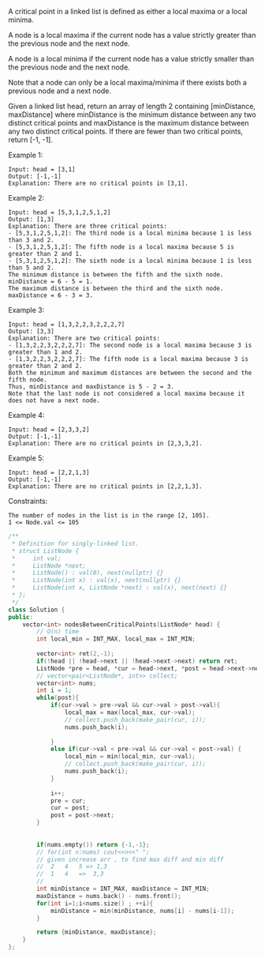 
A critical point in a linked list is defined as either a local maxima or a local minima.

A node is a local maxima if the current node has a value strictly greater than the previous node and the next node.

A node is a local minima if the current node has a value strictly smaller than the previous node and the next node.

Note that a node can only be a local maxima/minima if there exists both a previous node and a next node.

Given a linked list head, return an array of length 2 containing [minDistance, maxDistance] where minDistance is the minimum distance between any two distinct critical points and maxDistance is the maximum distance between any two distinct critical points. If there are fewer than two critical points, return [-1, -1].


Example 1:
```
Input: head = [3,1]
Output: [-1,-1]
Explanation: There are no critical points in [3,1].
```

Example 2:
```
Input: head = [5,3,1,2,5,1,2]
Output: [1,3]
Explanation: There are three critical points:
- [5,3,1,2,5,1,2]: The third node is a local minima because 1 is less than 3 and 2.
- [5,3,1,2,5,1,2]: The fifth node is a local maxima because 5 is greater than 2 and 1.
- [5,3,1,2,5,1,2]: The sixth node is a local minima because 1 is less than 5 and 2.
The minimum distance is between the fifth and the sixth node. minDistance = 6 - 5 = 1.
The maximum distance is between the third and the sixth node. maxDistance = 6 - 3 = 3.
```
Example 3:
```
Input: head = [1,3,2,2,3,2,2,2,7]
Output: [3,3]
Explanation: There are two critical points:
- [1,3,2,2,3,2,2,2,7]: The second node is a local maxima because 3 is greater than 1 and 2.
- [1,3,2,2,3,2,2,2,7]: The fifth node is a local maxima because 3 is greater than 2 and 2.
Both the minimum and maximum distances are between the second and the fifth node.
Thus, minDistance and maxDistance is 5 - 2 = 3.
Note that the last node is not considered a local maxima because it does not have a next node.
```

Example 4:

```
Input: head = [2,3,3,2]
Output: [-1,-1]
Explanation: There are no critical points in [2,3,3,2].

```

Example 5:
```
Input: head = [2,2,1,3]
Output: [-1,-1]
Explanation: There are no critical points in [2,2,1,3].

```
Constraints:
```
The number of nodes in the list is in the range [2, 105].
1 <= Node.val <= 105

```

```cpp
/**
 * Definition for singly-linked list.
 * struct ListNode {
 *     int val;
 *     ListNode *next;
 *     ListNode() : val(0), next(nullptr) {}
 *     ListNode(int x) : val(x), next(nullptr) {}
 *     ListNode(int x, ListNode *next) : val(x), next(next) {}
 * };
 */
class Solution {
public:
    vector<int> nodesBetweenCriticalPoints(ListNode* head) {
        // O(n) time
        int local_min = INT_MAX, local_max = INT_MIN;
        
        vector<int> ret(2,-1);
        if(!head || !head->next || !head->next->next) return ret;
        ListNode *pre = head, *cur = head->next, *post = head->next->next;
        // vector<pair<ListNode*, int>> collect;
        vector<int> nums;
        int i = 1;
        while(post){
            if(cur->val > pre->val && cur->val > post->val){
                local_max = max(local_max, cur->val);
                // collect.push_back(make_pair(cur, i));
                nums.push_back(i);
                
            }
            else if(cur->val < pre->val && cur->val < post->val) {
                local_min = min(local_min, cur->val);
                // collect.push_back(make_pair(cur, i));
                nums.push_back(i);
            }
            
            i++;
            pre = cur;
            cur = post;
            post = post->next;
        }
        
        
        if(nums.empty()) return {-1,-1};
        // for(int n:nums) cout<<n<<" ";
        // given increase arr , to find max diff and min diff
        //  2   4   5 => 1,3
        //  1   4   =>  3,3
        //  
        int minDistance = INT_MAX, maxDistance = INT_MIN;
        maxDistance = nums.back() - nums.front();
        for(int i=1;i<nums.size() ; ++i){
            minDistance = min(minDistance, nums[i] - nums[i-1]);
        }

        return {minDistance, maxDistance};
    }
};
```